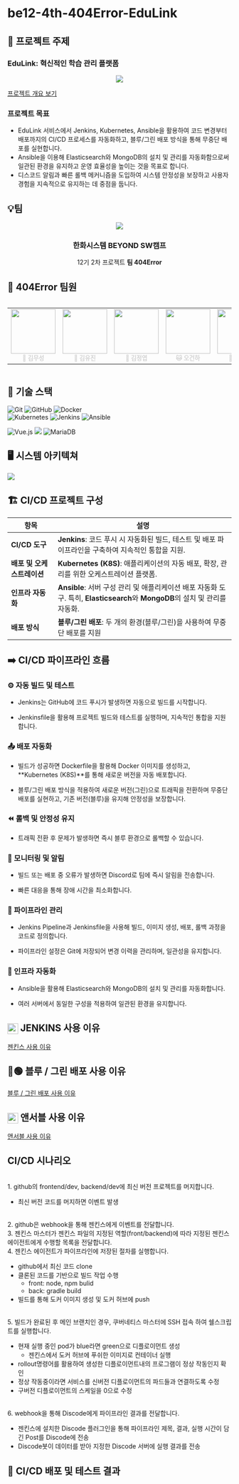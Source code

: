 # be12-4th-404Error-EduLink



## 📌 프로젝트 주제 
### EduLink: 혁신적인 학습 관리 플랫폼
<div align="center">
    <img src="./images/readme_img/service.png" /> <br>
</div>

[프로젝트 개요 보기](https://github.com/beyond-sw-camp/be12-4th-404Error-EduLink/wiki/1.-%ED%94%84%EB%A1%9C%EC%A0%9D%ED%8A%B8-%EA%B0%9C%EC%9A%94)

### 프로젝트 목표
- EduLink 서비스에서 Jenkins, Kubernetes, Ansible을 활용하여 코드 변경부터 배포까지의 CI/CD 프로세스를 자동화하고, 블루/그린 배포 방식을 통해 무중단 배포를 실현합니다.
- Ansible을 이용해 Elasticsearch와 MongoDB의 설치 및 관리를 자동화함으로써 일관된 환경을 유지하고 운영 효율성을 높이는 것을 목표로 합니다.
- 디스코드 알림과 빠른 롤백 메커니즘을 도입하여 시스템 안정성을 보장하고 사용자 경험을 지속적으로 유지하는 데 중점을 둡니다.

## 💡팀

<div align=center>
  <img src="./images/readme_img/team.png" /> <br>
    <h3>한화시스템 BEYOND SW캠프 </h3>
    <p>12기 2차 프로젝트 <strong>팀 404Error</strong></p>
</div>



## 🤚 404Error 팀원
<div style="display: flex; justify-content: center;">
  <table  align="center">
    <tbody>
      <tr>
        <td align="center"><a href="https://github.com/museongkim0" style="text-decoration: none; color: lightgray;"><img src="./images/팀원소개/ms.jpg" width="100px;" height="100px;" background-size="cover;" alt=""/><br /><sub><b> 🐯 김무성</b></sub></a><br /></td>
        <td align="center"><a href="https://github.com/kuj7882" style="text-decoration: none; color: lightgray;"><img src="./images/팀원소개/yj.jpg" width="100px;"  alt=""/><br /><sub><b> 🐶 김유진</b></sub></a><br /></td>
        <td align="center"><a href="https://github.com/GoodLeaf" style="text-decoration: none; color: lightgray;"><img src="./images/팀원소개/jy.png" width="100px;" height="100px;" alt=""/><br /><sub><b> 🐺 김정엽</b></sub></a><br /></td>
        <td align="center"><a href="https://github.com/gunha0405" style="text-decoration: none; color: lightgray;"><img src="./images/팀원소개/gh.jpg" width="100px;" alt=""/><br /><sub><b> 🐱 오건하</b></sub></a><br /></td>
        <td align="center"><a href="https://github.com/leewoojin12" style="text-decoration: none; color: lightgray;"><img src="./images/팀원소개/wj.jpg" width="100px;" alt=""/><br /><sub><b> 🦁 이우진</b></sub></a><br /></td>
      </tr>
    </tbody>
  </table>
</div>

## 🔧 기술 스택


![Git](https://img.shields.io/badge/git-%23F05033.svg?style=for-the-badge&logo=git&logoColor=white) 
![GitHub](https://img.shields.io/badge/github-%23121011.svg?style=for-the-badge&logo=github&logoColor=white)
![Docker](https://img.shields.io/badge/docker-%230db7ed.svg?style=for-the-badge&logo=docker&logoColor=white)<br>
![Kubernetes](https://img.shields.io/badge/kubernetes-%23326ce5.svg?style=for-the-badge&logo=kubernetes&logoColor=white)
![Jenkins](https://img.shields.io/badge/jenkins-%23d24939.svg?style=for-the-badge&logo=jenkins&logoColor=white)
![Ansible](https://img.shields.io/badge/ansible-%231a1918.svg?style=for-the-badge&logo=ansible&logoColor=white)


![Vue.js](https://img.shields.io/badge/vue.js-%2335495e.svg?style=for-the-badge&logo=vuedotjs&logoColor=%234FC08D) 
![](https://img.shields.io/badge/Spring%20Boot-6DB33F?style=for-the-badge&logo=Spring-Boot&logoColor=white) 
![MariaDB](https://img.shields.io/badge/MariaDB-003545?style=for-the-badge&logo=mariadb&logoColor=white) 

## 🖥️ 시스템 아키텍쳐

<img src="./images/image.png"/>

## 🏗️ CI/CD 프로젝트 구성



| **항목**                | **설명**                                                                                             |
|------------------------|-----------------------------------------------------------------------------------------------------|
| **CI/CD 도구**           | **Jenkins**: 코드 푸시 시 자동화된 빌드, 테스트 및 배포 파이프라인을 구축하여 지속적인 통합을 지원.    |
| **배포 및 오케스트레이션** | **Kubernetes (K8S)**: 애플리케이션의 자동 배포, 확장, 관리를 위한 오케스트레이션 플랫폼.             |
| **인프라 자동화**         | **Ansible**: 서버 구성 관리 및 애플리케이션 배포 자동화 도구. 특히, **Elasticsearch**와 **MongoDB**의 설치 및 관리를 자동화. |
| **배포 방식**            | **블루/그린 배포**: 두 개의 환경(블루/그린)을 사용하여 무중단 배포를 지원 |

## ➡️ CI/CD 파이프라인 흐름
### ⚙️ 자동 빌드 및 테스트
- Jenkins는 GitHub에 코드 푸시가 발생하면 자동으로 빌드를 시작합니다.

- Jenkinsfile을 활용해 프로젝트 빌드와 테스트를 실행하며, 지속적인 통합을 지원합니다.

### 📤 배포 자동화
- 빌드가 성공하면 Dockerfile을 활용해 Docker 이미지를 생성하고, **Kubernetes (K8S)**를 통해 새로운 버전을 자동 배포합니다.

- 블루/그린 배포 방식을 적용하여 새로운 버전(그린)으로 트래픽을 전환하며 무중단 배포를 실현하고, 기존 버전(블루)을 유지해 안정성을 보장합니다.

### ⏪ 롤백 및 안정성 유지
- 트래픽 전환 후 문제가 발생하면 즉시 블루 환경으로 롤백할 수 있습니다.
<!-- - Jenkins와 Kubernetes의 모니터링 기능을 통해 배포 상태를 실시간으로 점검하며, 시스템 안정성을 유지합니다. -->

### 📢 모니터링 및 알림
- 빌드 또는 배포 중 오류가 발생하면 Discord로 팀에 즉시 알림을 전송합니다.

- 빠른 대응을 통해 장애 시간을 최소화합니다.

### 📜 파이프라인 관리
- Jenkins Pipeline과 Jenkinsfile을 사용해 빌드, 이미지 생성, 배포, 롤백 과정을 코드로 정의합니다.

- 파이프라인 설정은 Git에 저장되어 변경 이력을 관리하며, 일관성을 유지합니다.

### 🤖 인프라 자동화
- Ansible을 활용해 Elasticsearch와 MongoDB의 설치 및 관리를 자동화합니다.

- 여러 서버에서 동일한 구성을 적용하여 일관된 환경을 유지합니다.

<!-- 1. **Jenkins**: 코드 변경 시 자동으로 빌드, 테스트, 배포를 실행합니다.

2. 빌드 성공 후 **Kubernetes (K8S)**를 통해 새로운 버전을 자동으로 배포하며, **블루/그린 배포** 방식으로 배포됩니다.
   - 새로운 버전(그린) 환경으로 트래픽을 전환하여 무중단 배포를 보장합니다.
   - 트래픽 전환 후 문제가 발생하면 블루 환경으로 롤백할 수 있습니다.
3. **Ansible**을 사용하여 **Elasticsearch** 및 **MongoDB**의 설치 및 관리를 자동화하여 일관된 환경을 유지합니다.
4. 배포 후 **Jenkins**와 **K8S**의 모니터링을 통해 상태를 점검하고, 문제가 발생하면 즉시 롤백하여 시스템 안정성을 유지합니다. -->

<!-- ## <img src="https://velog.velcdn.com/images/sdsd0908/post/4d17812f-6a91-4350-a4d9-de94f16649f9/image.png" width="60" height="60"/> Jenkins 활용 전략


#### 1) 자동 빌드 및 테스트
- **Jenkins**는 GitHub에 코드 푸시 시 자동으로 빌드를 시작하고, **YAML**을 이용해 프로젝트를 빌드합니다

#### 2) 배포 자동화
- 빌드 성공 후, **Docker** 이미지를 생성하고 **Kubernetes**에 자동 배포합니다.
- **블루/그린 배포** 방식으로 무중단 배포를 구현하며, 문제 발생 시 빠르게 롤백 가능합니다.

#### 3) 모니터링 및 알림
- 빌드/배포 중 오류 발생 시 **Discord**로 알림을 팀에게 즉시 연락합니다.

#### 4) Jenkins 파이프라인
- **Jenkins Pipeline**을 사용하여 빌드, 이미지 생성, 배포, 롤백을 코드로 관리합니다.

#### 5) Jenkisfile
- **Jenkinsfile**을 사용하여 CI/CD Pipeline을 코드로 관리하고, 변경 사항을 Git에 저장합니다다 -->

## <img src="https://simpleicons.org/icons/jenkins.svg" width="24" height="24" style="vertical-align: middle;"/> JENKINS 사용 이유
<a href="https://github.com/beyond-sw-camp/be12-4th-404Error-EduLink/wiki/2.-%EC%A0%A0%ED%82%A8%EC%8A%A4-%EC%82%AC%EC%9A%A9-%EC%9D%B4%EC%9C%A0">젠킨스 사용 이유</a>

## 🔵🟢 블루 / 그린 배포 사용 이유
<a href="https://github.com/beyond-sw-camp/be12-4th-404Error-EduLink/wiki/3.-%EB%B8%94%EB%A3%A8-%EA%B7%B8%EB%A6%B0-%EB%B0%B0%ED%8F%AC-%EC%82%AC%EC%9A%A9-%EC%9D%B4%EC%9C%A0">블루 / 그린 배포 사용 이유</a>

## <img src="https://simpleicons.org/icons/ansible.svg" width="24" height="24" style="vertical-align: middle;"/> 앤서블 사용 이유
<a href="https://github.com/beyond-sw-camp/be12-4th-404Error-EduLink/wiki/4.-%EC%95%A4%EC%84%9C%EB%B8%94-%EC%82%AC%EC%9A%A9-%EC%9D%B4%EC%9C%A0">앤서블 사용 이유</a>


## CI/CD 시나리오

<br>
1. github의 frontend/dev, backend/dev에 최신 버전 프로젝트를 머지합니다.

- 최신 버전 코드를 머지하면 이벤트 발생

<br>
2. github은 webhook을 통해 젠킨스에게 이벤트를 전달합니다.

<br>
3. 젠킨스 마스터가 젠킨스 파일의 지정된 역할(front/backend)에 따라 지정된 젠킨스 에이전트에게 수행할 목록을 전달합니다.

<br>
4. 젠킨스 에이전트가 파이프라인에 저장된 절차를 실행합니다.

- github에서 최신 코드 clone
- 클론된 코드를 기반으로 빌드 작업 수행
   - front: node, npm bulid
   - back: gradle build
- 빌드를 통해 도커 이미지 생성 및 도커 허브에 push

<br>
5. 빌드가 완료된 후 메인 브랜치인 경우, 쿠버네티스 마스터에 SSH 접속 하여 쉘스크립트를 실행합니다.

- 현재 실행 중인 pod가 blue라면 green으로 디플로이먼트 생성
   - 젠킨스에서 도커 허브에 푸쉬한 이미지로 컨테이너 실행
- rollout명령어를 활용하여 생성한 디플로이먼트내의 프로그램이 정상 작동인지 확인
- 정상 작동중이라면 서비스를 신버전 디플로이먼트의 파드들과 연결하도록 수정
- 구버전 디플로이먼트의 스케일을 0으로 수정

<br>
6. webhook을 통해 Discode에게 파이프라인 결과를 전달합니다.

- 젠킨스에 설치한 Discode 플러그인을 통해 파이프라인 제목, 결과, 실행 시간이 담긴 Post를 Discode에 전송
- Discode봇이 데이터를 받아 지정한 Discode 서버에 실행 결과를 전송


## 🔎 CI/CD 배포 및 테스트 결과

